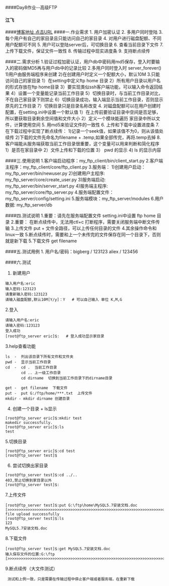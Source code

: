 ####Day8作业--高级FTP
#### 江飞
####[博客地址,点击URL](http://www.cnblogs.com/bigberg/category/1097785.html)
####一.作业需求
    1. 用户加密认证
    2. 多用户同时登陆
    3. 每个用户有自己的家目录且只能访问自己的家目录
    4. 对用户进行磁盘配额、不同用户配额可不同
    5. 用户可以登陆server后，可切换目录
    6. 查看当前目录下文件
    7. 上传下载文件，保证文件一致性
    8. 传输过程中现实进度条
    9. 支持断点续传
 
####二.需求分析
    1.验证过程加密认证，用户db中密码用md5保存，登入时要输入的密码做MD5再与用户db中的记录比较
    2.多用户同时登入时 server_forever()
        1)用户由服务端程序来创建
        2)在创建用户时定义一个配额大小，默认10M
    3.只能访问自己的家目录
        1）在setting中定义ftp home 目录
        2）所有用户目录以用户名的形式存放在ftp home目录
        3）要实现类似ssh客户端功能，可以输入命令返回结果
        4）设置一个变量能记录当前工作目录
        5）切换目录时，与当前工作目录对比，不在自己家目录下则禁止
        6）切换目录成功，输入端显示当前工作目录，否则显示原先的工作目录
        7）切换目录只是目录名称改变
    4. 对磁盘配额可以在用户创建时配置，在setting.ini中设置一个默认值
        1）在上传前要验证目录中空间是否足够，所以要获取目录剩余空间值和文件大小
        2）定义一个模块能遍历 家目录中所以文件，计算使用空间
    5. 用md5来验证文件的一致性
    6. 上传和下载中设置进度条
    7. 在下载过程中实现了断点续传：
        1)记录一个seek值，如果该值不为0，则从该值处续传
        2)下载的文件先命名为filename + .temp,如果全部传完，再将.temp去掉
    8. 客户端能从服务端获取当前工作目录很重要，这个变量可以用来判断和简化程序
        1）是否在家目录中
        2）文件上传和下载的位置
        3） pwd 的显示
        4) ls 的显示内容
   
####三.使用说明
    1.客户端启动程序：my_ftp_client/bin/client_start.py
    2.客户端主程序：my_ftp_client/core/ftp_client.py
    3.服务端：
        1)创建用户启动：my_ftp_server/bin/newuser.py
        2)创建用户主程序:  my_ftp_server/core/create_user.py
        3)服务端启动: my_ftp_server/bin/server_start.py
        4)服务端主程序: my_ftp_server/core/ftp_server.py
    4.服务端配置文件：my_ftp_server/config/setting.ini
    5.服务端模块：my_ftp_server/modules
    6.用户数据: my_ftp_server/db
    
####四.测试说明
    1.重要：请先在服务端配置文件 setting.ini中设置 ftp home 目录
    2.重要： 在断点续传中，无法用ctl+c 打断程序，需要关闭服务端中断文件传输
    3.上传文件 put + 文件全路径，可以上传任何目录的文件
    4.其余操作命令和 linux一致 
    5.断点续传时，需要和上一个未传完的文件保存在同一个目录下，否则就是新下载
    5.下载文件  get filename
    
####五.测试用例
    1. 用户名/密码：bigberg / 123123
                   aliex  /  123456
                   
####六.测试
   1. 新建用户
    
    输入用户名:eric
    输入密码:123123
    请重新输入密码:123123
    请输入磁盘配额,默认10M[Y/y]：Y   # 可以自己输入 单位 K,M,G
    
   2.登入
    
    请输入用户名:eric
    请输入密码:123123
    登入成功
    [root@ftp_server eric]$:   # 登入成功显示家目录
    
   3.help查看功能
   
    ls  -  列出该目录下所有文件和文件夹
    pwd -  显示当前工作目录
    cd  -  cd .  当前工作目录
           cd .. 上一级工作目录
           cd dirname  切换到当前工作目录下的dirname目录

    get -  get filename  下载文件
    put -  put G:/ftp/home/***.txt  上传文件
    mkdir - mkdir dirname 创建目录
   
   4. 创建一个目录 + ls显示
   
    [root@ftp_server eric]$:mkdir test
    makedir successfully.
    [root@ftp_server eric]$:ls
    test
    
   5.切换目录
    
    [root@ftp_server eric]$:cd test
    [root@ftp_server test]$
   
   6. 尝试切换出家目录
   
    [root@ftp_server test]$:cd ../..
    403,禁止切换到家目录以外
    [root@ftp_server test]$:
    
   7.上传文件
   
    [root@ftp_server test]$:put G:\ftp\home\MySQL5.7安装文档.doc
    [>>>>>>>>>>>>>>>>>>>>>>>>>>>>>>>>>>>>>>>>>>>>>>>>>>>>>>>>>>>>>>>>>>>>>>>>>>>>>>>>>>>>>>>>>>>>>>>>>>>>]100%
    file upload successfully
    [root@ftp_server test]$:ls
    123
    MySQL5.7安装文档.doc
    
   8.下载文件
   
    [root@ftp_server test]$:get MySQL5.7安装文档.doc
    输入保存文件的位置:G:\ftp
    [>>>>>>>>>>>>>>>>>>>>>>>>>>>>>>>>>>>>>>>>>>>>>>>>>>>>>>>>>>>>>>>>>>>>>>>>>>>>>>>>>>>>>>>>>>>>>>>>>>>>]100%
    
   9.断点续传（大文件测试）
     
     测试和上例一致，只是需要在传输过程中停止客户端或者服务端，在重新下载